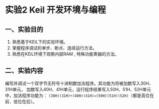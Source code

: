 # 实验2 Keil 开发环境与编程

## 一、实验目的
1. 熟悉基于KEIL下的实验环境。
2. 掌握程序调试的单步、断点、连续运行方法。
3. 熟悉在KEIL环境下观察内部RAM , 特殊功能寄器的方法。

## 二、实验内容
编写并调试一个双字节无符号十进制数加法程序。其功能为将被加数写入30H、31H单元，
加数写入40H、41H单元，运行程序结果写入50H、51H、52H单元中，加法程序功能为：
`(30H)(31H)+(40H)(41H)=(50H)(51H)(52H)`（都是高位在前、低位在后）。
